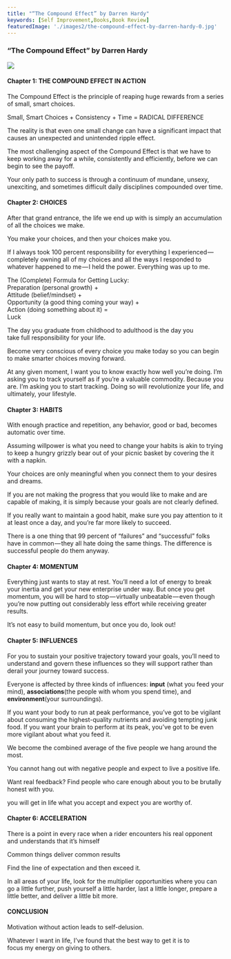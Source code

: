 ```yaml
---
title: "“The Compound Effect” by Darren Hardy"
keywords: [Self Improvement,Books,Book Review]
featuredImage: './images2/the-compound-effect-by-darren-hardy-0.jpg'
---
```


### “The Compound Effect” by Darren Hardy

![](/images2/the-compound-effect-by-darren-hardy-0.jpg)

#### Chapter 1: THE COMPOUND EFFECT IN ACTION

The Compound Effect is the principle of reaping huge rewards from a series of small, smart choices.

Small, Smart Choices + Consistency + Time = RADICAL DIFFERENCE

The reality is that even one small change can have a significant impact that causes an unexpected and unintended ripple effect.

The most challenging aspect of the Compound Effect is that we have to keep working away for a while, consistently and efficiently, before we can begin to see the payoff.

Your only path to success is through a continuum of mundane, unsexy, unexciting, and sometimes difficult daily disciplines compounded over time.

#### Chapter 2: CHOICES

After that grand entrance, the life we end up with is simply an accumulation of all the choices we make.

You make your choices, and then your choices make you.

If I always took 100 percent responsibility for everything I experienced — completely owning all of my choices and all the ways I responded to whatever happened to me — I held the power. Everything was up to me.

The (Complete) Formula for Getting Lucky:  
Preparation (personal growth) +  
Attitude (belief/mindset) +  
Opportunity (a good thing coming your way) +  
Action (doing something about it) =  
Luck

The day you graduate from childhood to adulthood is the day you  
take full responsibility for your life.

Become very conscious of every choice you make today so you can begin to make smarter choices moving forward.

At any given moment, I want you to know exactly how well you’re doing. I’m asking you to track yourself as if you’re a valuable commodity. Because you are. I’m asking you to start tracking. Doing so will revolutionize your life, and ultimately, your lifestyle.

#### Chapter 3: HABITS

With enough practice and repetition, any behavior, good or bad, becomes automatic over time.

Assuming willpower is what you need to change your habits is akin to trying to keep a hungry grizzly bear out of your picnic basket by covering the it with a napkin.

Your choices are only meaningful when you connect them to your desires and dreams.

If you are not making the progress that you would like to make and are capable of making, it is simply because your goals are not clearly defined.

If you really want to maintain a good habit, make sure you pay attention to it at least once a day, and you’re far more likely to succeed.

There is a one thing that 99 percent of “failures” and “successful” folks have in common — they all hate doing the same things. The difference is successful people do them anyway.

#### Chapter 4: MOMENTUM

Everything just wants to stay at rest. You’ll need a lot of energy to break your inertia and get your new enterprise under way. But once you get momentum, you will be hard to stop — virtually unbeatable — even though you’re now putting out considerably less effort while receiving greater results.

It’s not easy to build momentum, but once you do, look out!

#### Chapter 5: INFLUENCES

For you to sustain your positive trajectory toward your goals, you’ll need to understand and govern these influences so they will support rather than derail your journey toward success.

Everyone is affected by three kinds of influences: **input** (what you feed your mind), **associations**(the people with whom you spend time), and **environment**(your surroundings).

If you want your body to run at peak performance, you’ve got to be vigilant about consuming the highest-quality nutrients and avoiding tempting junk food. If you want your brain to perform at its peak, you’ve got to be even more vigilant about what you feed it.

We become the combined average of the five people we hang around the most.

You cannot hang out with negative people and expect to live a positive life.

Want real feedback? Find people who care enough about you to be brutally honest with you.

you will get in life what you accept and expect you are worthy of.

#### Chapter 6: ACCELERATION

There is a point in every race when a rider encounters his real opponent and understands that it’s himself

Common things deliver common results

Find the line of expectation and then exceed it.

In all areas of your life, look for the multiplier opportunities where you can go a little further, push yourself a little harder, last a little longer, prepare a little better, and deliver a little bit more.

#### CONCLUSION

Motivation without action leads to self-delusion.

Whatever I want in life, I’ve found that the best way to get it is to  
focus my energy on giving to others.
